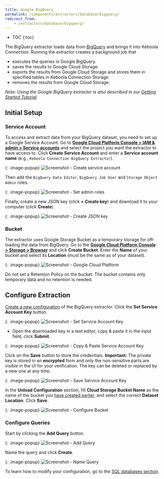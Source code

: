 ```yaml
---
title: Google BigQuery
permalink: /components/extractors/database/bigquery/
redirect_from:
    - /extractors/database/bigquery/
---
```


* TOC
{:toc}

The BigQuery extractor loads data from [BigQuery](https://cloud.google.com/bigquery/) and brings it into Keboola Connection. 
Running the extractor creates a background job that

- executes the queries in Google BigQuery.
- saves the results to Google Cloud Storage.
- exports the results from Google Cloud Storage and stores them in specified tables in Keboola Connection Storage.
- removes the results from Google Cloud Storage.

*Note: Using the Google BigQuery extractor is also described in our [Getting Started Tutorial](/tutorial/ad-hoc/#using-bigquery-extractor).*

## Initial Setup

### Service Account
To access and extract data from your BigQuery dataset, you need to set up a Google Service Account. Go 
to [**Google Cloud Platform Console > IAM & admin > Service accounts**](https://console.cloud.google.com/iam-admin/serviceaccounts)
and select the project you want the extractor to have access to. Click **Create Service Account**
and enter a **Service account name** (e.g., `Keboola Connection BigQuery Extractor`).

{: .image-popup}
![Screenshot - Create service account](/components/extractors/database/bigquery/googlecloud-1.png)

Then add the `BigQuery Data Editor`, `BigQuery Job User` and `Storage Object Admin` roles.

{: .image-popup}
![Screenshot - Set admin roles](/components/extractors/database/bigquery/googlecloud-2.png)

Finally, create a new JSON key (click **+ Create key**) and download it to your computer (click **Create**).

{: .image-popup}
![Screenshot - Create JSON key](/components/extractors/database/bigquery/googlecloud-3.png)

### Bucket
The extractor uses Google Storage Bucket as a temporary storage for off-loading the data from BigQuery.
Go to the [**Google Cloud Platform Console > Storage > Browser**](https://console.cloud.google.com/storage/browser)
and click **Create Bucket**. Enter the **Name** of your bucket and select its **Location** (must be the same as of your dataset).

{: .image-popup}
![Screenshot - Google Cloud Platform](/components/extractors/database/bigquery/googlecloud-4.png)

Do not set a Retention Policy on the bucket. The bucket contains only temporary data and no retention is needed.

## Configure Extraction
[Create a new configuration](/components/#creating-component-configuration) of the BigQuery extractor.
Click the **Set Service Account Key** button.

{: .image-popup}
![Screenshot - Set Service Account Key](/components/extractors/database/bigquery/bigquery-1.png)

- Open the downloaded key in a text editor, copy & paste it in the input field, click **Submit**. 

{: .image-popup}
![Screenshot - Copy & Paste Service Account Key](/components/extractors/database/bigquery/bigquery-2.png)

Click on the **Save** button to store the credentials.
**Important:** The private key is stored in an **encrypted** form and only the non-sensitive parts are visible in the UI for your verification. 
The key can be deleted or replaced by a new one at any time.

{: .image-popup}
![Screenshot - Save Service Account Key](/components/extractors/database/bigquery/bigquery-3.png)

In the **Unload Configuration** section, fill **Cloud Storage Bucket Name** as the name of the bucket 
you [have created earlier](#bucket), and select the correct **Dataset Location**. Click **Save**.

{: .image-popup}
![Screenshot - Configure Bucket](/components/extractors/database/bigquery/bigquery-4.png)

### Configure Queries
Start by clicking the **Add Query** button.

{: .image-popup}
![Screenshot - Add Query](/components/extractors/database/bigquery/bigquery-5.png)

Name the query and click **Create**.  

{: .image-popup}
![Screenshot - Name Query](/components/extractors/database/bigquery/bigquery-6.png)

To learn how to modify your configuration, go to the [SQL databases section](/components/extractors/database/sqldb/#modify-configuration).
